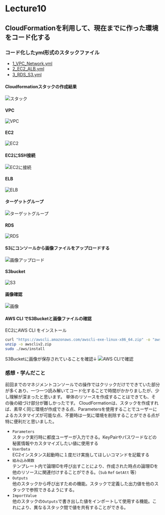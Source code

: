 # Lecture10
## CloudFormationを利用して、現在までに作った環境をコード化する

### コード化したyml形式のスタックファイル
- [1_VPC_Network.yml](/1_VPC_Network.yml)  
- [2_EC2_ALB.yml](/2_EC2_ALB.yml)  
- [3_RDS_S3.yml](/3_RDS_S3.yml)  　　

#### Cloudformationスタックの作成結果
![スタック](image/lecture10/img-00.png)

#### VPC
![VPC](image/lecture10/img-01.png)

#### EC2
![EC2](image/lecture10/img-02.png)

#### EC2にSSH接続
![EC2に接続](image/lecture10/img-03.png)

#### ELB
![ELB](image/lecture10/img-04.png)

#### ターゲットグループ
![ターゲットグループ](image/lecture10/img-05.png)

#### RDS
![RDS](image/lecture10/img-06.png)

#### S3にコンソールから画像ファイルをアップロードする
![画像アップロード](image/lecture10/img-07.png)

#### S3bucket
![S3](image/lecture10/img-08.png)

#### 画像確認
![画像](image/lecture10/img-09.png)

#### AWS CLI でS3Bucketと画像ファイルの確認
EC2にAWS CLI をインストール
```bash
curl "https://awscli.amazonaws.com/awscli-exe-linux-x86_64.zip" -o "awscliv2.zip" 
unzip -o awscliv2.zip
sudo ./aws/install
```
S3Bucketに画像が保存されていることを確認↓
![AWS CLIで確認](image/lecture10/img-10.png)

### 感想・学んだこと
前回までのマネジメントコンソールでの操作ではクリックだけでできていた部分が多くあり、一つ一つ読み解いてコード化することで時間がかかりましたが、少し理解が深まったと思います。
単体のリソースを作成することはできても、その後の紐づけ部分が難しかったです。
CloudFormationは、スタックを作成すれば、素早く同じ環境が作成できる点、Parametersを使用することでユーザーによるカスタマイズが可能な点、不要時は一気に環境を削除することができる点が特に便利だと思いました。

- `Parameters`  
スタック実行時に都度ユーザーが入力できる。KeyPairやパスワードなどの秘匿情報やカスタマイズしたい値に使用する
- `UserData`  
EC2インスタンス起動時に１度だけ実施してほしいコマンドを記載する
- `組み込み関数`  
テンプレート内で論理IDを呼び出すことにより、作成された時点の論理IDを他のリソースに関連付けすることができる。（`Sub` `Ref` `GetAtt` 等）
- `Outputs`  
他のスタックから呼び出すための機能。スタックで定義した出力値を他のスタックで参照できるようにする。
- `ImportValue`  
他のスタックの`Outputs`で書き出した値をインポートして使用する機能。これにより、異なるスタック間で値を共有することができる。